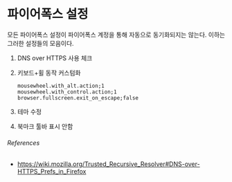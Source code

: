 파이어폭스 설정
========
모든 파이어폭스 설정이 파이어폭스 계정을 통해 자동으로 동기화되지는 않는다.
이하는 그러한 설정들의 모음이다.

1.  DNS over HTTPS 사용 체크

2.  키보드+휠 동작 커스텀화

    ```
    mousewheel.with_alt.action;1
    mousewheel.with_control.action;1
    browser.fullscreen.exit_on_escape;false
    ```

3.  테마 수정

4.  북마크 툴바 표시 안함

###### References
- https://wiki.mozilla.org/Trusted_Recursive_Resolver#DNS-over-HTTPS_Prefs_in_Firefox
